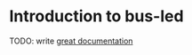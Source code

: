 # Introduction to bus-led

TODO: write [great documentation](http://jacobian.org/writing/what-to-write/)
